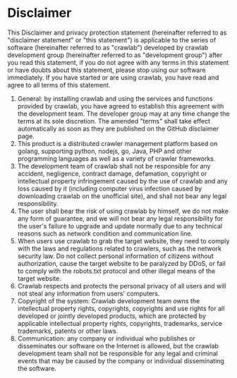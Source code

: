 # Disclaimer

This Disclaimer and privacy protection statement (hereinafter referred to as "disclaimer statement" or "this statement") is applicable to the series of software (hereinafter referred to as "crawlab") developed by crawlab development group (hereinafter referred to as "development group") after you read this statement, if you do not agree with any terms in this statement or have doubts about this statement, please stop using our software immediately. If you have started or are using crawlab, you have read and agree to all terms of this statement.

1. General: by installing crawlab and using the services and functions provided by crawlab, you have agreed to establish this agreement with the development team. The developer group may at any time change the terms at its sole discretion. The amended "terms" shall take effect automatically as soon as they are published on the GitHub disclaimer page.
2. This product is a distributed crawler management platform based on golang, supporting python, nodejs, go, Java, PHP and other programming languages as well as a variety of crawler frameworks.
3. The development team of crawlab shall not be responsible for any accident, negligence, contract damage, defamation, copyright or intellectual property infringement caused by the use of crawlab and any loss caused by it (including computer virus infection caused by downloading crawlab on the unofficial site), and shall not bear any legal responsibility.
4. The user shall bear the risk of using crawlab by himself, we do not make any form of guarantee, and we will not bear any legal responsibility for the user's failure to upgrade and update normally due to any technical reasons such as network condition and communication line.
5. When users use crawlab to grab the target website, they need to comply with the laws and regulations related to crawlers, such as the network security law. Do not collect personal information of citizens without authorization, cause the target website to be paralyzed by DDoS, or fail to comply with the robots.txt protocol and other illegal means of the target website.
6. Crawlab respects and protects the personal privacy of all users and will not steal any information from users' computers.
7. Copyright of the system: Crawlab development team owns the intellectual property rights, copyrights, copyrights and use rights for all developed or jointly developed products, which are protected by applicable intellectual property rights, copyrights, trademarks, service trademarks, patents or other laws.
8. Communication: any company or individual who publishes or disseminates our software on the Internet is allowed, but the crawlab development team shall not be responsible for any legal and criminal events that may be caused by the company or individual disseminating the software.
